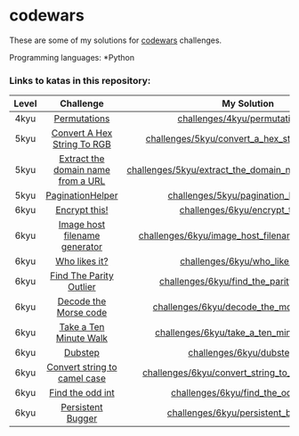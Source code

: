 # codewars
These are some of my solutions for [codewars](https://www.codewars.com/users/ade463/completed) challenges.

Programming languages: *Python

### Links to katas in this repository:
| Level | Challenge | My Solution |
| :-----: | :-: | :-: |
| 4kyu | [Permutations](https://www.codewars.com/kata/5254ca2719453dcc0b00027d/train/python) | [challenges/4kyu/permutations.py](challenges/4kyu/permutations.py) |
| 5kyu | [Convert A Hex String To RGB](https://www.codewars.com/kata/5282b48bb70058e4c4000fa7/train/python) | [challenges/5kyu/convert_a_hex_string_to_rgb.py](challenges/5kyu/convert_a_hex_string_to_rgb.py) |
| 5kyu | [Extract the domain name from a URL](https://www.codewars.com/kata/514a024011ea4fb54200004b/train/python) | [challenges/5kyu/extract_the_domain_name_from_a_url.py](challenges/5kyu/extract_the_domain_name_from_a_url.py) |
| 5kyu | [PaginationHelper](https://www.codewars.com/kata/515bb423de843ea99400000a/train/python) | [challenges/5kyu/pagination_helper.py](challenges/5kyu/pagination_helper.py) |
| 6kyu | [Encrypt this!](https://www.codewars.com/kata/5848565e273af816fb000449/train/python) | [challenges/6kyu/encrypt_this.py](challenges/6kyu/encrypt_this.py) |
| 6kyu | [Image host filename generator](https://www.codewars.com/kata/586a933fc66d187b6e00031a/train/python) | [challenges/6kyu/image_host_filename_generator.py](challenges/6kyu/image_host_filename_generator.py) |
| 6kyu | [Who likes it?](https://www.codewars.com/kata/5266876b8f4bf2da9b000362/train/python) | [challenges/6kyu/who_likes_it.py](challenges/6kyu/who_likes_it.py) |
| 6kyu | [Find The Parity Outlier](https://www.codewars.com/kata/5526fc09a1bbd946250002dc/train/python) | [challenges/6kyu/find_the_parity_outlier.py](challenges/6kyu/find_the_parity_outlier.py) |
| 6kyu | [Decode the Morse code](https://www.codewars.com/kata/54b724efac3d5402db00065e/train/python) | [challenges/6kyu/decode_the_morse_code.py](/challenges/6kyu/decode_the_morse_code.py) |
| 6kyu | [Take a Ten Minute Walk](https://www.codewars.com/kata/54da539698b8a2ad76000228/train/python) | [challenges/6kyu/take_a_ten_minute_walk.py](challenges/6kyu/take_a_ten_minute_walk.py) |
| 6kyu | [Dubstep](https://www.codewars.com/kata/551dc350bf4e526099000ae5/train/python) | [challenges/6kyu/dubstep.py](challenges/6kyu/dubstep.py) |
| 6kyu | [Convert string to camel case](https://www.codewars.com/kata/517abf86da9663f1d2000003/train/python) | [challenges/6kyu/convert_string_to_camel_case.py](/challenges/6kyu/convert_string_to_camel_case.py) |
| 6kyu | [Find the odd int](https://www.codewars.com/kata/54da5a58ea159efa38000836/train/python) | [challenges/6kyu/find_the_odd_int.py](challenges/6kyu/find_the_odd_int.py) |
| 6kyu | [Persistent Bugger](https://www.codewars.com/kata/55bf01e5a717a0d57e0000ec/train/python) | [challenges/6kyu/persistent_bugger.py](challenges/6kyu/persistent_bugger.py) |
